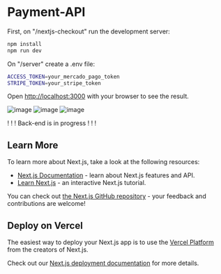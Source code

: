 # Payment-API

First, on "/nextjs-checkout" run the development server:
```bash
npm install
npm run dev
```
On "/server" create a .env file:
```bash
ACCESS_TOKEN=your_mercado_pago_token
STRIPE_TOKEN=your_stripe_token
```
Open [http://localhost:3000](http://localhost:3000) with your browser to see the result.

![image](https://github.com/user-attachments/assets/8bbcfbb0-ffe6-41a2-868d-15ce42552fc7)
![image](https://github.com/user-attachments/assets/c25e085f-c89f-4460-8813-343086c708a3)
![image](https://github.com/user-attachments/assets/fee876e3-9df1-46b2-af26-2fdd58ab4ed1)

! ! ! Back-end is in progress ! ! !

## Learn More

To learn more about Next.js, take a look at the following resources:

- [Next.js Documentation](https://nextjs.org/docs) - learn about Next.js features and API.
- [Learn Next.js](https://nextjs.org/learn) - an interactive Next.js tutorial.

You can check out [the Next.js GitHub repository](https://github.com/vercel/next.js) - your feedback and contributions are welcome!

## Deploy on Vercel

The easiest way to deploy your Next.js app is to use the [Vercel Platform](https://vercel.com/new?utm_medium=default-template&filter=next.js&utm_source=create-next-app&utm_campaign=create-next-app-readme) from the creators of Next.js.

Check out our [Next.js deployment documentation](https://nextjs.org/docs/app/building-your-application/deploying) for more details.
